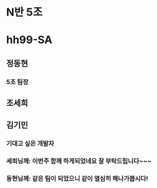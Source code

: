 # N반 5조
# hh99-SA

## 정동현
### 5조 팀장

## 조세희

## 김기민
### 기대고 싶은 개발자
### 세희님께: 이번주 함께 하게되었네요 잘 부탁드립니다~~~
### 동현님께: 같은 팀이 되었으니 같이 열심히 해나가봅시다!
